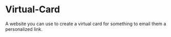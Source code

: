 # Virtual-Card

A website you can use to create a virtual card for something to email them a personalized link.
